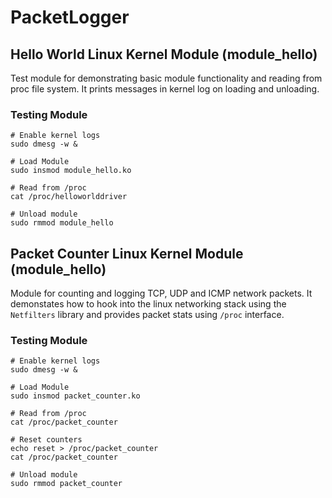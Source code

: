 # PacketLogger

## Hello World Linux Kernel Module (module_hello)
Test module for demonstrating basic module functionality and reading from proc file system. It prints messages in kernel log on loading and unloading. 

### Testing Module
```
# Enable kernel logs 
sudo dmesg -w &

# Load Module
sudo insmod module_hello.ko

# Read from /proc
cat /proc/helloworlddriver

# Unload module
sudo rmmod module_hello
```

## Packet Counter Linux Kernel Module (module_hello)
Module for counting and logging TCP, UDP and ICMP network packets. It demonstates how to hook into the linux networking stack using the `Netfilters` library and provides packet stats using `/proc` interface. 

### Testing Module
```
# Enable kernel logs 
sudo dmesg -w &

# Load Module
sudo insmod packet_counter.ko

# Read from /proc
cat /proc/packet_counter

# Reset counters
echo reset > /proc/packet_counter
cat /proc/packet_counter

# Unload module
sudo rmmod packet_counter
```
